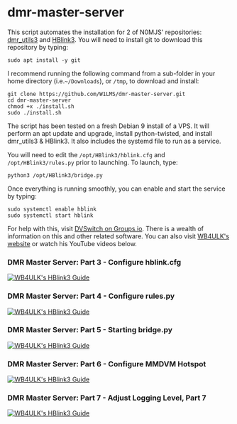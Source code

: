 # dmr-master-server

This script automates the installation for 2 of N0MJS' repositories: [dmr_utils3](https://github.com/n0mjs710/dmr_utils3) and [HBlink3](https://github.com/n0mjs710/hblink3). You will need to install git to download this repository by typing:

    sudo apt install -y git
    
I recommend running the following command from a sub-folder in your home directory (i.e.`~/Downloads`), or `/tmp`, to download and install:

    git clone https://github.com/W1LMS/dmr-master-server.git
    cd dmr-master-server
    chmod +x ./install.sh
    sudo ./install.sh

The script has been tested on a fresh Debian 9 install of a VPS. It will perform an apt update and upgrade, install python-twisted, and install dmr_utils3 & HBlink3. It also includes the systemd file to run as a service.

You will need to edit the `/opt/HBlink3/hblink.cfg` and `/opt/HBlink3/rules.py` prior to launching. To launch, type: 

    python3 /opt/HBlink3/bridge.py 
    
Once everything is running smoothly, you can enable and start the service by typing:

    sudo systemctl enable hblink
    sudo systemctl start hblink

For help with this, visit [DVSwitch on Groups.io](https://dvswitch.groups.io/). There is a wealth of information on this and other related software. You can also visit [WB4ULK's website](http://www.chrishoodblog.com/make-your-own-dmr-server/) or watch his YouTube videos below.

### DMR Master Server: Part 3 - Configure hblink.cfg
[![WB4ULK's HBlink3 Guide](http://img.youtube.com/vi/oXRCW-5JMws/0.jpg)](http://www.youtube.com/watch?v=oXRCW-5JMws "WB4ULK's HBlink3 Guide")

### DMR Master Server: Part 4 - Configure rules.py
[![WB4ULK's HBlink3 Guide](http://img.youtube.com/vi/UbnBSXWlHPQ/0.jpg)](http://www.youtube.com/watch?v=t9mbNnjI0Hw "WB4ULK's HBlink3 Guide")

### DMR Master Server: Part 5 - Starting bridge.py
[![WB4ULK's HBlink3 Guide](http://img.youtube.com/vi/UbnBSXWlHPQ/0.jpg)](http://www.youtube.com/watch?v=UbnBSXWlHPQ "WB4ULK's HBlink3 Guide")

### DMR Master Server: Part 6 - Configure MMDVM Hotspot
[![WB4ULK's HBlink3 Guide](http://img.youtube.com/vi/UbnBSXWlHPQ/0.jpg)](http://www.youtube.com/watch?v=iIAMXdVAM84 "WB4ULK's HBlink3 Guide")

### DMR Master Server: Part 7 - Adjust Logging Level, Part 7
[![WB4ULK's HBlink3 Guide](http://img.youtube.com/vi/UbnBSXWlHPQ/0.jpg)](http://www.youtube.com/watch?v=7QLyD6IVYjQ "WB4ULK's HBlink3 Guide")
